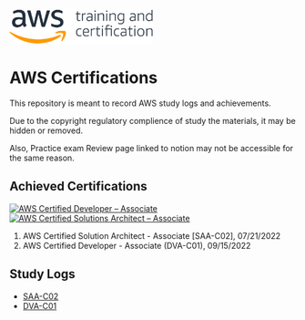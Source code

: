 <img src="img/aws certified logo.png" width="50%">

# AWS Certifications

This repository is meant to record AWS study logs and achievements.

Due to the copyright regulatory complience of study the materials, it may be hidden or removed.

Also, Practice exam Review page linked to notion may not be accessible for the same reason. 

## Achieved Certifications

<!--START_SECTION:badges-->

[![AWS Certified Developer – Associate](https://images.credly.com/size/160x160/images/b9feab85-1a43-4f6c-99a5-631b88d5461b/image.png)](http://www.credly.com/badges/4f1dc234-d417-4b82-ad1b-0855b3169286 "AWS Certified Developer – Associate")
[![AWS Certified Solutions Architect – Associate](https://images.credly.com/size/160x160/images/0e284c3f-5164-4b21-8660-0d84737941bc/image.png)](http://www.credly.com/badges/5b4c916d-0722-4aba-8164-5252071a7dcf "AWS Certified Solutions Architect – Associate")
<!--END_SECTION:badges-->

1. AWS Certified Solution Architect - Associate [SAA-C02], 07/21/2022
2. AWS Certified Developer - Associate (DVA-C01), 09/15/2022

## Study Logs
* [SAA-C02](https://cyber-lunch-fbd.notion.site/AWS-SAA-C02-2e7c8aefb3ce404382d7945bfd821ab5)
* [DVA-C01](https://cyber-lunch-fbd.notion.site/AWS-DVA-C01-e4989f8a43f745e9b8b2e8c633e4cc6b)
